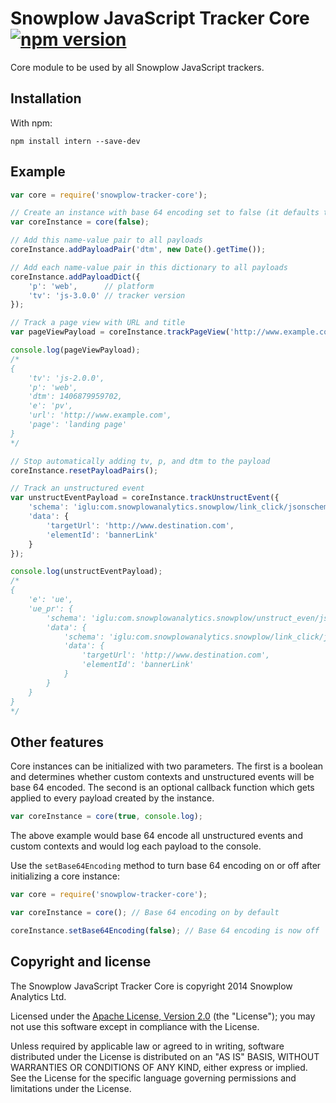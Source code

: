 # Snowplow JavaScript Tracker Core [![npm version][npm-image]][npm-url]

Core module to be used by all Snowplow JavaScript trackers.

## Installation

With npm:

```
npm install intern --save-dev
```

## Example

```js
var core = require('snowplow-tracker-core');

// Create an instance with base 64 encoding set to false (it defaults to true)
var coreInstance = core(false);

// Add this name-value pair to all payloads
coreInstance.addPayloadPair('dtm', new Date().getTime());

// Add each name-value pair in this dictionary to all payloads
coreInstance.addPayloadDict({
	'p': 'web',      // platform
	'tv': 'js-3.0.0' // tracker version
});

// Track a page view with URL and title
var pageViewPayload = coreInstance.trackPageView('http://www.example.com', 'landing page');

console.log(pageViewPayload);
/*
{
	'tv': 'js-2.0.0',
	'p': 'web',
	'dtm': 1406879959702,
	'e': 'pv',
	'url': 'http://www.example.com',
	'page': 'landing page'
}
*/

// Stop automatically adding tv, p, and dtm to the payload
coreInstance.resetPayloadPairs();

// Track an unstructured event
var unstructEventPayload = coreInstance.trackUnstructEvent({
	'schema': 'iglu:com.snowplowanalytics.snowplow/link_click/jsonschema/1-0-0',
	'data': {
		'targetUrl': 'http://www.destination.com',
		'elementId': 'bannerLink'
	}
});

console.log(unstructEventPayload);
/*
{
	'e': 'ue',
	'ue_pr': {
		'schema': 'iglu:com.snowplowanalytics.snowplow/unstruct_even/jsonschema/1-0-0',
		'data': {
			'schema': 'iglu:com.snowplowanalytics.snowplow/link_click/jsonschema/1-0-0',
			'data': {
				'targetUrl': 'http://www.destination.com',
				'elementId': 'bannerLink'
			}
		}
	}
}
*/
```

## Other features

Core instances can be initialized with two parameters. The first is a boolean and determines whether custom contexts and unstructured events will be base 64 encoded. The second is an optional callback function which gets applied to every payload created by the instance.

```js
var coreInstance = core(true, console.log);
```

The above example would base 64 encode all unstructured events and custom contexts and would log each payload to the console.

Use the `setBase64Encoding` method to turn base 64 encoding on or off after initializing a core instance:

```js
var core = require('snowplow-tracker-core');

var coreInstance = core(); // Base 64 encoding on by default

coreInstance.setBase64Encoding(false); // Base 64 encoding is now off
```

## Copyright and license

The Snowplow JavaScript Tracker Core is copyright 2014 Snowplow Analytics Ltd.

Licensed under the [Apache License, Version 2.0][apache-license] (the "License");
you may not use this software except in compliance with the License.

Unless required by applicable law or agreed to in writing, software
distributed under the License is distributed on an "AS IS" BASIS,
WITHOUT WARRANTIES OR CONDITIONS OF ANY KIND, either express or implied.
See the License for the specific language governing permissions and
limitations under the License.

[apache-license]: http://www.apache.org/licenses/LICENSE-2.0

[npm-url]: http://badge.fury.io/js/snowplow-tracker-core
[npm-image]: https://badge.fury.io/js/snowplow-tracker-core.svg
